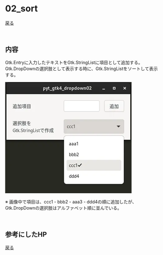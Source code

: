 # 02_sort

[戻る](../README.md)

<br>

## 内容 

Gtk.Entryに入力したテキストをGtk.StringListに項目として追加する。Gtk.DropDownの選択肢として表示する時に、Gtk.StringListをソートして表示する。


![pic](../data/pyt_gtk4_dropdown02.webp)

※ 画像中で項目は、ccc1 - bbb2 - aaa3 - ddd4の順に追加したが、Gtk.DropDownの選択肢はアルファベット順に並んでいる。

<br>

## 参考にしたHP

[戻る](../README.md)
